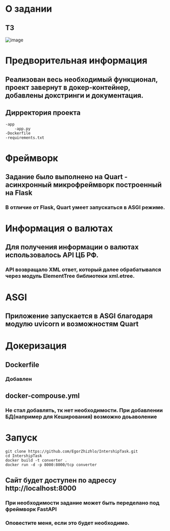 # О задании
## ТЗ
![image](https://github.com/user-attachments/assets/499a1251-89a5-43ab-a7d5-73de531e48ec)


# Предворительная информация
## Реализован весь необходимый функционал, проект завернут в докер-контейнер, добавлены докстринги и документация.

## Дирректория проекта
    -app
        -app.py
    -Dockerfile
    -requirements.txt


# Фреймворк
## Задание было выполнено на Quart - асинхронный микрофреймворк построенный на Flask
### В отличие от Flask, Quart умеет запускаться в ASGI режиме.

# Информация о валютах
## Для получения информации о валютах использовалось API ЦБ РФ.
### API возвращало XML ответ, который далее обрабатывался через модуль ElementTree библиотеки xml.etree.

# ASGI
## Приложение запускается в ASGI благодаря модулю uvicorn и возможностям Quart

# Докеризация
## Dockerfile
### Добавлен
    
## docker-compouse.yml
### Не стал добавлять, тк нет необходимости. При добавлении БД(например для Кеширования) возможно доьаволение

# Запуск 
    git clone https://github.com/EgorZhizhlo/IntershipTask.git
    cd IntershipTask
    docker build -t converter .
    docker run -d -p 8000:8000/tcp converter

## Сайт будет доступен по адрессу http://localhost:8000

### При необходимости задание может быть переделано под фреймворк FastAPI
### Оповестите меня, если это будет необходимо.
